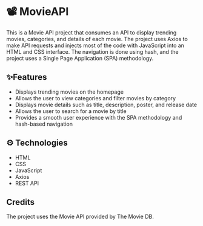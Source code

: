 # 📽️ MovieAPI


This is a Movie API project that consumes an API to display trending movies, categories, and details of each movie. The project uses Axios to make API requests and injects most of the code with JavaScript into an HTML and CSS interface. The navigation is done using hash, and the project uses a Single Page Application (SPA) methodology.


## ✨Features


- Displays trending movies on the homepage
- Allows the user to view categories and filter movies by category
- Displays movie details such as title, description, poster, and release date
- Allows the user to search for a movie by title
- Provides a smooth user experience with the SPA methodology and hash-based navigation

## ⚙ Technologies
- HTML
- CSS
- JavaScript
- Axios
- REST API

## Credits


The project uses the Movie API provided by The Movie DB.
